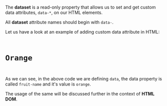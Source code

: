 The **dataset** is a read-only
property that allows us to set
and get custom data attributes,
`data-*`, on our HTML elements.

All **dataset** attribute names
should begin with `data-`.

Let us have a look at an example
of adding custom data attribute
in HTML:
<codeblock language="html" type="lesson">
<code>
<h1 id="fruit" data-fruit-name="orange">Orange</h1>
</code>
</codeblock>

As we can see, in the above
code we are defining `data`,
the data property is called
`fruit-name` and it's value
is `orange`.

The usage of the same will be
discussed further in the
context of **HTML DOM**.
